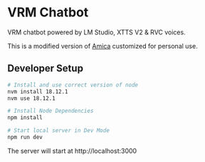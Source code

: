 # VRM Chatbot

VRM chatbot powered by LM Studio, XTTS V2 &amp; RVC voices.

This is a modified version of [Amica](https://github.com/semperai/amica) customized for personal use.

## Developer Setup

```bash
# Install and use correct version of node
nvm install 18.12.1
nvm use 18.12.1

# Install Node Dependencies
npm install

# Start local server in Dev Mode
npm run dev
```

The server will start at http://localhost:3000
